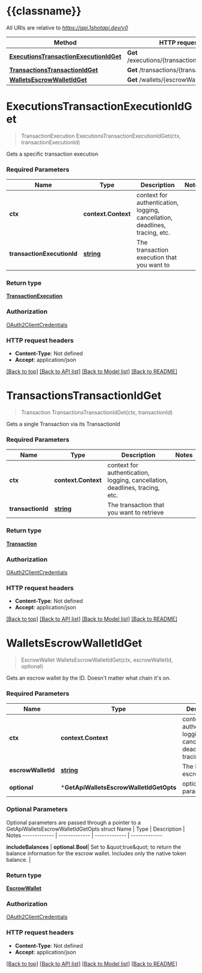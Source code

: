 # {{classname}}

All URIs are relative to *https://api.1shotapi.dev/v0*

Method | HTTP request | Description
------------- | ------------- | -------------
[**ExecutionsTransactionExecutionIdGet**](GetApi.md#ExecutionsTransactionExecutionIdGet) | **Get** /executions/{transactionExecutionId} | 
[**TransactionsTransactionIdGet**](GetApi.md#TransactionsTransactionIdGet) | **Get** /transactions/{transactionId} | 
[**WalletsEscrowWalletIdGet**](GetApi.md#WalletsEscrowWalletIdGet) | **Get** /wallets/{escrowWalletId} | 

# **ExecutionsTransactionExecutionIdGet**
> TransactionExecution ExecutionsTransactionExecutionIdGet(ctx, transactionExecutionId)


Gets a specific transaction execution

### Required Parameters

Name | Type | Description  | Notes
------------- | ------------- | ------------- | -------------
 **ctx** | **context.Context** | context for authentication, logging, cancellation, deadlines, tracing, etc.
  **transactionExecutionId** | [**string**](.md)| The transaction execution that you want to | 

### Return type

[**TransactionExecution**](TransactionExecution.md)

### Authorization

[OAuth2ClientCredentials](../README.md#OAuth2ClientCredentials)

### HTTP request headers

 - **Content-Type**: Not defined
 - **Accept**: application/json

[[Back to top]](#) [[Back to API list]](../README.md#documentation-for-api-endpoints) [[Back to Model list]](../README.md#documentation-for-models) [[Back to README]](../README.md)

# **TransactionsTransactionIdGet**
> Transaction TransactionsTransactionIdGet(ctx, transactionId)


Gets a single Transaction via its TransactionId

### Required Parameters

Name | Type | Description  | Notes
------------- | ------------- | ------------- | -------------
 **ctx** | **context.Context** | context for authentication, logging, cancellation, deadlines, tracing, etc.
  **transactionId** | [**string**](.md)| The transaction that you want to retrieve | 

### Return type

[**Transaction**](Transaction.md)

### Authorization

[OAuth2ClientCredentials](../README.md#OAuth2ClientCredentials)

### HTTP request headers

 - **Content-Type**: Not defined
 - **Accept**: application/json

[[Back to top]](#) [[Back to API list]](../README.md#documentation-for-api-endpoints) [[Back to Model list]](../README.md#documentation-for-models) [[Back to README]](../README.md)

# **WalletsEscrowWalletIdGet**
> EscrowWallet WalletsEscrowWalletIdGet(ctx, escrowWalletId, optional)


Gets an escrow wallet by the ID. Doesn't matter what chain it's on.

### Required Parameters

Name | Type | Description  | Notes
------------- | ------------- | ------------- | -------------
 **ctx** | **context.Context** | context for authentication, logging, cancellation, deadlines, tracing, etc.
  **escrowWalletId** | [**string**](.md)| The ID of the escrow wallet | 
 **optional** | ***GetApiWalletsEscrowWalletIdGetOpts** | optional parameters | nil if no parameters

### Optional Parameters
Optional parameters are passed through a pointer to a GetApiWalletsEscrowWalletIdGetOpts struct
Name | Type | Description  | Notes
------------- | ------------- | ------------- | -------------

 **includeBalances** | **optional.Bool**| Set to \&quot;true\&quot; to return the balance information for the escrow wallet. Includes only the native token balance. | 

### Return type

[**EscrowWallet**](EscrowWallet.md)

### Authorization

[OAuth2ClientCredentials](../README.md#OAuth2ClientCredentials)

### HTTP request headers

 - **Content-Type**: Not defined
 - **Accept**: application/json

[[Back to top]](#) [[Back to API list]](../README.md#documentation-for-api-endpoints) [[Back to Model list]](../README.md#documentation-for-models) [[Back to README]](../README.md)

